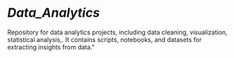 # _Data_Analytics_
Repository for data analytics projects, including data cleaning, visualization, statistical analysis,. It contains scripts, notebooks, and datasets for extracting insights from data."
